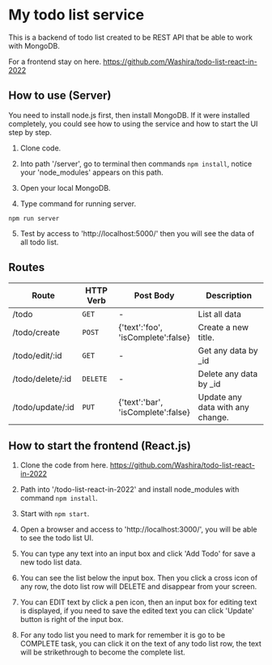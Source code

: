 # My todo list service

This is a backend of todo list created to be REST API that be able to work with MongoDB.

For a frontend stay on here.
https://github.com/Washira/todo-list-react-in-2022


## How to use (Server)

You need to install node.js first, then install MongoDB. If it were installed completely, you could see how to using the service and how to start the UI step by step.

1. Clone code.

2. Into path '/server', go to terminal then commands `npm install`, notice your 'node_modules' appears on this path.

3. Open your local MongoDB.

4. Type command for running server.

```
npm run server
```

5. Test by access to 'http://localhost:5000/' then you will see the data of all todo list.


## Routes

| Route | HTTP Verb | Post Body | Description |
|------|---------|----------|---------|
| /todo | `GET` | - | List all data |
| /todo/create | `POST` | {'text':'foo',<br> 'isComplete':false} | Create a new title. |
| /todo/edit/:id | `GET` | - | Get any data by _id |
| /todo/delete/:id | `DELETE` | - | Delete any data by _id |
| /todo/update/:id | `PUT` | {'text':'bar',<br> 'isComplete':false} | Update any data with any change. |


## How to start the frontend (React.js)

1. Clone the code from here. https://github.com/Washira/todo-list-react-in-2022

2. Path into '/todo-list-react-in-2022' and install node_modules with command `npm install`.

3. Start with `npm start`.

4. Open a browser and access to 'http://localhost:3000/', you will be able to see the todo list UI.

5. You can type any text into an input box and click 'Add Todo' for save a new todo list data.

6. You can see the list below the input box. Then you click a cross icon of any row, the doto list row will DELETE and disappear from your screen.

7. You can EDIT text by click a pen icon, then an input box for editing text is displayed, if you need to save the edited text you can click 'Update' button is right of the input box.

8. For any todo list you need to mark for remember it is go to be COMPLETE task, you can click it on the text of any todo list row, the text will be strikethrough to become the complete list.
